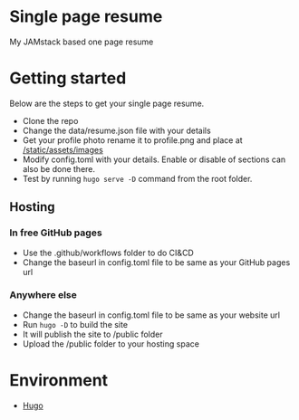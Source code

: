 # Single page resume
My JAMstack based one page resume

# Getting started

Below are the steps to get your single page resume.

- Clone the repo
- Change the data/resume.json file with your details
- Get your profile photo rename it to profile.png and place at [/static/assets/images](/static/assets/images)
- Modify config.toml with your details. Enable or disable of sections can also be done there.
- Test by running `hugo serve -D` command from the root folder.

## Hosting

### In free GitHub pages
- Use the .github/workflows folder to do CI&CD
- Change the baseurl in config.toml file to be same as your GitHub pages url

### Anywhere else
- Change the baseurl in config.toml file to be same as your website url
- Run `hugo -D` to build the site
- It will publish the site to /public folder
- Upload the /public folder to your hosting space

# Environment

- [Hugo](https://gohugo.io/getting-started/quick-start/ )
